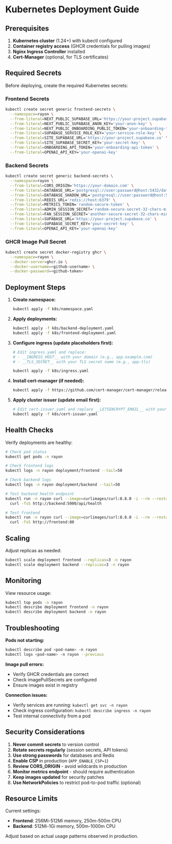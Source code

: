 # Kubernetes Deployment Guide

## Prerequisites

1. **Kubernetes cluster** (1.24+) with kubectl configured
2. **Container registry access** (GHCR credentials for pulling images)
3. **Nginx Ingress Controller** installed
4. **Cert-Manager** (optional, for TLS certificates)

## Required Secrets

Before deploying, create the required Kubernetes secrets:

### Frontend Secrets

```bash
kubectl create secret generic frontend-secrets \
  --namespace=rayon \
  --from-literal=NEXT_PUBLIC_SUPABASE_URL='https://your-project.supabase.co' \
  --from-literal=NEXT_PUBLIC_SUPABASE_ANON_KEY='your-anon-key' \
  --from-literal=NEXT_PUBLIC_ONBOARDING_PUBLIC_TOKEN='your-onboarding-token' \
  --from-literal=SUPABASE_SERVICE_ROLE_KEY='your-service-role-key' \
  --from-literal=SITE_SUPABASE_URL='https://your-project.supabase.co' \
  --from-literal=SITE_SUPABASE_SECRET_KEY='your-secret-key' \
  --from-literal=ONBOARDING_API_TOKEN='your-onboarding-api-token' \
  --from-literal=OPENAI_API_KEY='your-openai-key'
```

### Backend Secrets

```bash
kubectl create secret generic backend-secrets \
  --namespace=rayon \
  --from-literal=CORS_ORIGIN='https://your-domain.com' \
  --from-literal=DATABASE_URL='postgresql://user:password@host:5432/database' \
  --from-literal=DATABASE_SHADOW_URL='postgresql://user:password@host:5432/database_shadow' \
  --from-literal=REDIS_URL='redis://host:6379' \
  --from-literal=METRICS_TOKEN='random-secure-token' \
  --from-literal=ADMIN_SESSION_SECRET='random-secure-secret-32-chars-min' \
  --from-literal=FAN_SESSION_SECRET='another-secure-secret-32-chars-min' \
  --from-literal=SUPABASE_URL='https://your-project.supabase.co' \
  --from-literal=SUPABASE_SECRET_KEY='your-secret-key' \
  --from-literal=OPENAI_API_KEY='your-openai-key'
```

### GHCR Image Pull Secret

```bash
kubectl create secret docker-registry ghcr \
  --namespace=rayon \
  --docker-server=ghcr.io \
  --docker-username=<github-username> \
  --docker-password=<github-token>
```

## Deployment Steps

1. **Create namespace:**
   ```bash
   kubectl apply -f k8s/namespace.yaml
   ```

2. **Apply deployments:**
   ```bash
   kubectl apply -f k8s/backend-deployment.yaml
   kubectl apply -f k8s/frontend-deployment.yaml
   ```

3. **Configure ingress (update placeholders first):**
   ```bash
   # Edit ingress.yaml and replace:
   # - __INGRESS_HOST__ with your domain (e.g., app.example.com)
   # - __TLS_SECRET__ with your TLS secret name (e.g., app-tls)
   
   kubectl apply -f k8s/ingress.yaml
   ```

4. **Install cert-manager (if needed):**
   ```bash
   kubectl apply -f https://github.com/cert-manager/cert-manager/releases/download/v1.15.1/cert-manager.yaml
   ```

5. **Apply cluster issuer (update email first):**
   ```bash
   # Edit cert-issuer.yaml and replace __LETSENCRYPT_EMAIL__ with your email
   kubectl apply -f k8s/cert-issuer.yaml
   ```

## Health Checks

Verify deployments are healthy:

```bash
# Check pod status
kubectl get pods -n rayon

# Check frontend logs
kubectl logs -n rayon deployment/frontend --tail=50

# Check backend logs
kubectl logs -n rayon deployment/backend --tail=50

# Test backend health endpoint
kubectl run -n rayon curl --image=curlimages/curl:8.8.0 -i --rm --restart=Never -- \
  curl -fsS http://backend:5000/api/health

# Test frontend
kubectl run -n rayon curl --image=curlimages/curl:8.8.0 -i --rm --restart=Never -- \
  curl -fsS http://frontend:80
```

## Scaling

Adjust replicas as needed:

```bash
kubectl scale deployment frontend --replicas=3 -n rayon
kubectl scale deployment backend --replicas=3 -n rayon
```

## Monitoring

View resource usage:

```bash
kubectl top pods -n rayon
kubectl describe deployment frontend -n rayon
kubectl describe deployment backend -n rayon
```

## Troubleshooting

**Pods not starting:**
```bash
kubectl describe pod <pod-name> -n rayon
kubectl logs <pod-name> -n rayon --previous
```

**Image pull errors:**
- Verify GHCR credentials are correct
- Check imagePullSecrets are configured
- Ensure images exist in registry

**Connection issues:**
- Verify services are running: `kubectl get svc -n rayon`
- Check ingress configuration: `kubectl describe ingress -n rayon`
- Test internal connectivity from a pod

## Security Considerations

1. **Never commit secrets** to version control
2. **Rotate secrets regularly** (session secrets, API tokens)
3. **Use strong passwords** for databases and Redis
4. **Enable CSP** in production (`APP_ENABLE_CSP=1`)
5. **Review CORS_ORIGIN** - avoid wildcards in production
6. **Monitor metrics endpoint** - should require authentication
7. **Keep images updated** for security patches
8. **Use NetworkPolicies** to restrict pod-to-pod traffic (optional)

## Resource Limits

Current settings:

- **Frontend**: 256Mi-512Mi memory, 250m-500m CPU
- **Backend**: 512Mi-1Gi memory, 500m-1000m CPU

Adjust based on actual usage patterns observed in production.
